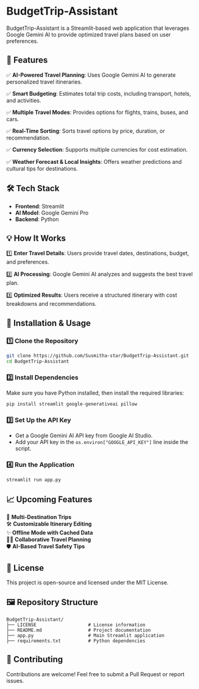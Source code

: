 # BudgetTrip-Assistant

BudgetTrip-Assistant is a Streamlit-based web application that leverages Google Gemini AI to provide optimized travel plans based on user preferences.

## 🚀 Features

✅ **AI-Powered Travel Planning**: Uses Google Gemini AI to generate personalized travel itineraries.

✅ **Smart Budgeting**: Estimates total trip costs, including transport, hotels, and activities.

✅ **Multiple Travel Modes**: Provides options for flights, trains, buses, and cars.

✅ **Real-Time Sorting**: Sorts travel options by price, duration, or recommendation.

✅ **Currency Selection**: Supports multiple currencies for cost estimation.

✅ **Weather Forecast & Local Insights**: Offers weather predictions and cultural tips for destinations.

## 🛠️ Tech Stack

- **Frontend**: Streamlit
- **AI Model**: Google Gemini Pro
- **Backend**: Python

## 💡 How It Works

1️⃣ **Enter Travel Details**: Users provide travel dates, destinations, budget, and preferences.

2️⃣ **AI Processing**: Google Gemini AI analyzes and suggests the best travel plan.

3️⃣ **Optimized Results**: Users receive a structured itinerary with cost breakdowns and recommendations.

## 🚀 Installation & Usage

### 1️⃣ Clone the Repository
```sh
git clone https://github.com/Susmitha-star/BudgetTrip-Assistant.git
cd BudgetTrip-Assistant
```

### 2️⃣ Install Dependencies
Make sure you have Python installed, then install the required libraries:
```sh
pip install streamlit google-generativeai pillow
```

### 3️⃣ Set Up the API Key
- Get a Google Gemini AI API key from Google AI Studio.
- Add your API key in the `os.environ["GOOGLE_API_KEY"]` line inside the script.

### 4️⃣ Run the Application
```sh
streamlit run app.py
```

## 📈 Upcoming Features

🌟 **Multi-Destination Trips**  
🛠️ **Customizable Itinerary Editing**  
✨ **Offline Mode with Cached Data**  
👨‍💻 **Collaborative Travel Planning**  
🛡️ **AI-Based Travel Safety Tips**  

## 📜 License

This project is open-source and licensed under the MIT License.

## 🖼️ Repository Structure
```
BudgetTrip-Assistant/
├── LICENSE                   # License information
├── README.md                 # Project documentation  
├── app.py                    # Main Streamlit application  
├── requirements.txt          # Python dependencies  
```

## 🤝 Contributing

Contributions are welcome! Feel free to submit a Pull Request or report issues.

